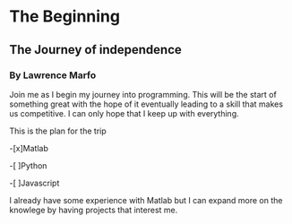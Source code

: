 # The Beginning
## The Journey of independence
### By Lawrence Marfo

Join me as I begin my journey into programming. 
This will be the start of something great with the hope of it eventually leading to a skill that makes us competitive.
I can only hope that I keep up with everything.

This is the plan for the trip

-[x]Matlab

-[ ]Python

-[ ]Javascript

I already have some experience with Matlab but I can expand more on the knowlege by having projects that interest me. 
